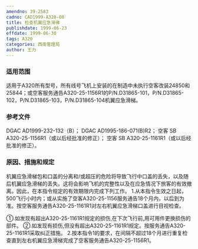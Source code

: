 ```yaml
---
amendno: 39-2583
cadno: CAD1999-A320-08
title: 检查机翼应急滑梯
publishdate: 1999-06-23
effdate: 1999-06-30
tags: A320
categories: 西南管理局
author: 王力
---
```


### 适用范围 
适用于A320所有型号，所有线号飞机上安装的在制造中未执行空客改装24850和25844；或空客服务通告A320-25-1156R1的P/N.D31865-101，P/N.D31865-102，P/N.D31865-103，P/N.D31865-104机翼应急滑梯。

<!--more-->
### 参考文件
DGAC AD1999-232-132（B）；
  DGAC AD1995-186-071(B)R2；
空客 SB A320-25-1156R1（或以后经批准的修正）；
空客 SB A320-25-1161R1（或以后经批准的修正）。

### 原因、措施和规定 
机翼应急滑梯包和口盖的分离和/或超压的危险将导致飞行中口盖的丢失，以及随后机翼应急滑梯的丢失。这将会影响飞机的完整性以及在应急情况下旅客的有效撤离。因此，在本指令规定的有效期限内完成下列工作。 
1.从本指令生效之日起，500飞行小时内；或从实施了空客A320-25-1156服务通告18个月内，以后到为准。按空客服务通告A320-25-1161R1对左右机翼应急滑梯口盖进行目视检查。
  
①.如发现有超出A320-25-1161R1规定的损伤,在下次飞行前,用可用件更换损伤的部件。 ②.如发现有损伤,但没有超出A320-25-1161R1规定。按服务通告A320-25-1161R1采取纠正措施。 
2.按本指令1的要求，在间隔不超过18个月进行重复检查直到左右机翼应急滑梯完成了空客服务通告A320-25-1156R1。
